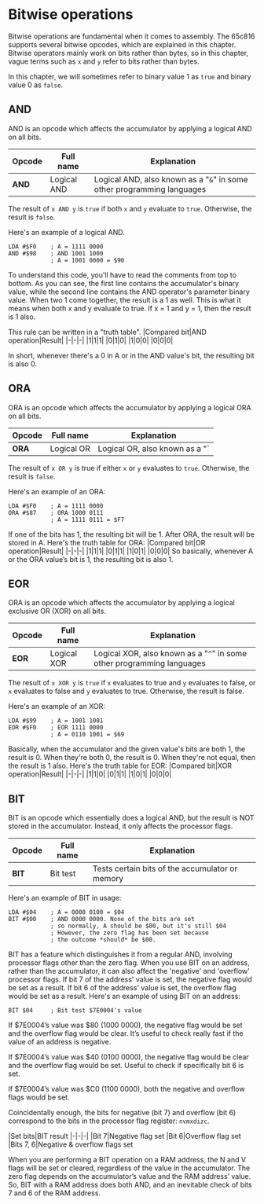 # Bitwise operations
Bitwise operations are fundamental when it comes to assembly. The 65c816 supports several bitwise opcodes, which are explained in this chapter. Bitwise operators mainly work on bits rather than bytes, so in this chapter, vague terms such as `x` and `y` refer to bits rather than bytes.

In this chapter, we will sometimes refer to binary value 1 as `true` and binary value 0 as `false`.

## AND
AND is an opcode which affects the accumulator by applying a logical AND on all bits.

|Opcode|Full name|Explanation|
|-|-|-|
|**AND**|Logical AND|Logical AND, also known as a "`&`" in some other programming languages|

The result of `x AND y` is `true` if both `x` and `y` evaluate to `true`. Otherwise, the result is `false`.

Here's an example of a logical AND.
```
LDA #$F0    ; A = 1111 0000
AND #$98    ; AND 1001 1000
            ; A = 1001 0000 = $90
```
To understand this code, you'll have to read the comments from top to bottom. As you can see, the first line contains the accumulator's binary value, while the second line contains the AND operator's parameter binary value. When two 1 come together, the result is a 1 as well. This is what it means when both x and y evaluate to true. If x = 1 and y = 1, then the result is 1 also.

This rule can be written in a "truth table".
|Compared bit|AND operation|Result|
|-|-|-|
|1|1|1|
|0|1|0|
|1|0|0|
|0|0|0|

In short, whenever there's a 0 in A or in the AND value's bit, the resulting bit is also 0.

## ORA
ORA is an opcode which affects the accumulator by applying a logical ORA on all bits.

|Opcode|Full name|Explanation|
|-|-|-|
|**ORA**|Logical OR|Logical OR, also known as a "`|`" in some other programming languages|

The result of `x OR y` is true if either `x` or `y` evaluates to `true`. Otherwise, the result is `false`.

Here's an example of an ORA:
```
LDA #$F0    ; A = 1111 0000
ORA #$87    ; ORA 1000 0111
            ; A = 1111 0111 = $F7
```
If one of the bits has 1, the resulting bit will be 1. After ORA, the result will be stored in A. Here's the truth table for ORA:
|Compared bit|OR operation|Result|
|-|-|-|
|1|1|1|
|0|1|1|
|1|0|1|
|0|0|0|
So basically, whenever A or the ORA value’s bit is 1, the resulting bit is also 1.

## EOR
ORA is an opcode which affects the accumulator by applying a logical exclusive OR (XOR) on all bits.

|Opcode|Full name|Explanation|
|-|-|-|
|**EOR**|Logical XOR|Logical XOR, also known as a "`^`" in some other programming languages|

The result of `x XOR y` is `true` if `x` evaluates to true and `y` evaluates to false, or `x` evaluates to false and `y` evaluates to true. Otherwise, the result is false.

Here's an example of an XOR:
```
LDA #$99    ; A = 1001 1001
EOR #$F0    ; EOR 1111 0000
            ; A = 0110 1001 = $69
```
Basically, when the accumulator and the given value's bits are both 1, the result is 0. When they're both 0, the result is 0. When they're not equal, then the result is 1 also. Here's the truth table for EOR:
|Compared bit|XOR operation|Result|
|-|-|-|
|1|1|0|
|0|1|1|
|1|0|1|
|0|0|0|

## BIT
BIT is an opcode which essentially does a logical AND, but the result is NOT stored in the accumulator. Instead, it only affects the processor flags.

|Opcode|Full name|Explanation|
|-|-|-|
|**BIT**|Bit test|Tests certain bits of the accumulator or memory|

Here's an example of BIT in usage:
```
LDA #$04	; A = 0000 0100 = $04
BIT #$00	; AND 0000 0000. None of the bits are set
            ; so normally, A should be $00, but it's still $04
            ; However, the zero flag has been set because
            ; the outcome *should* be $00.
```

BIT has a feature which distinguishes it from a regular AND, involving processor flags other than the zero flag. When you use BIT on an address, rather than the accumulator, it can also affect the 'negative' and 'overflow' processor flags. If bit 7 of the address' value is set, the negative flag would be set as a result. If bit 6 of the address' value is set, the overflow flag would be set as a result. Here's an example of using BIT on an address:

```
BIT $04     ; Bit test $7E0004's value
```

If $7E0004’s value was $80 (1000 0000), the negative flag would be set and the overflow flag would be clear. It’s useful to check really fast if the value of an address is negative.

If $7E0004’s value was $40 (0100 0000), the negative flag would be clear and the overflow flag would be set. Useful to check if specifically bit 6 is set.

If $7E0004’s value was $C0 (1100 0000), both the negative and overflow flags would be set.

Coincidentally enough, the bits for negative (bit 7) and overflow (bit 6) correspond to the bits in the processor flag register: `nvmxdizc`.

|Set bits|BIT result
|-|-|-|
|Bit 7|Negative flag set
|Bit 6|Overflow flag set
|Bits 7, 6|Negative & overflow flags set

When you are performing a BIT operation on a RAM address, the N and V flags will be set or cleared, regardless of the value in the accumulator. The zero flag depends on the accumulator’s value and the RAM address’ value. So, BIT with a RAM address does both AND, and an inevitable check of bits 7 and 6 of the RAM address.